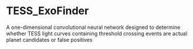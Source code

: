 # TESS_ExoFinder
A one-dimensional convolutional neural network designed to determine whether TESS light curves containing threshold crossing events are actual planet candidates or false positives
